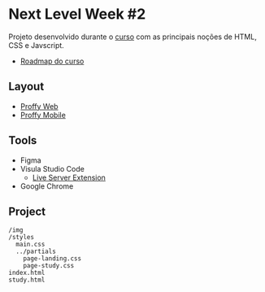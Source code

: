 # Next Level Week #2

Projeto desenvolvido durante o [curso](https://nextlevelweek.com/) com as principais noções de HTML, CSS e Javscript.

- [Roadmap do curso](https://www.notion.so/Front-end-ab15ef64dbe7459aba38364cf60af9d2)

## Layout

- [Proffy Web](https://www.figma.com/file/ry0ZXLwQMyUezaR5eG1AHO/NLW2-Proffy-Web)
- [Proffy Mobile](https://www.figma.com/file/oh5lNN5V0PrUIU5LJtc36A/NLW2-Proffy-Mobile)

## Tools

- Figma
- Visula Studio Code
    - [Live Server Extension](https://github.com/ritwickdey/vscode-live-server)
- Google Chrome

## Project
```
/img
/styles
  main.css
  ../partials
    page-landing.css
    page-study.css
index.html
study.html
```